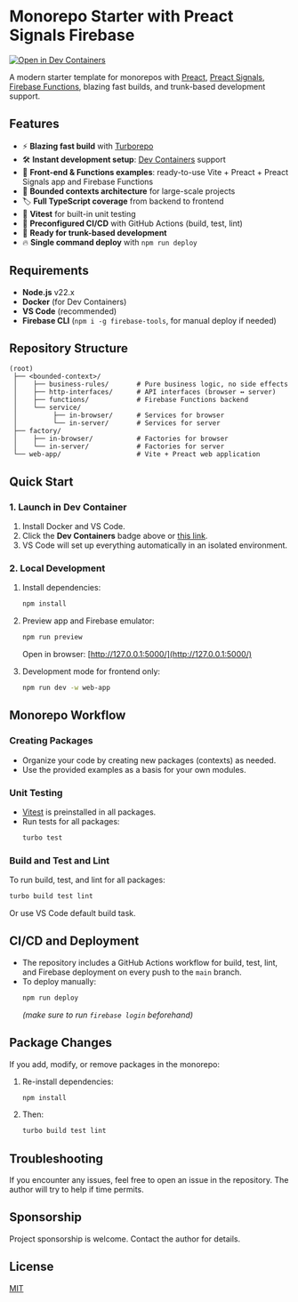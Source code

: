 # Monorepo Starter with Preact Signals Firebase

[![Open in Dev Containers](https://img.shields.io/static/v1?label=Dev%20Containers&message=Open&color=blue)](https://vscode.dev/redirect?url=vscode://ms-vscode-remote.remote-containers/cloneInVolume?url=https://github.com/arthurgubaidullin/monorepo-starter-with-preact-signals-firebase)

A modern starter template for monorepos with [Preact](https://preactjs.com), [Preact Signals](https://preactjs.com/guide/v10/signals/), [Firebase Functions](https://firebase.google.com/docs/functions), blazing fast builds, and trunk-based development support.

## Features

- ⚡ **Blazing fast build** with [Turborepo](https://turbo.build/)
- 🛠 **Instant development setup**: [Dev Containers](https://code.visualstudio.com/docs/devcontainers/containers) support
- 🚀 **Front-end & Functions examples**: ready-to-use Vite + Preact + Preact Signals app and Firebase Functions
- 🌳 **Bounded contexts architecture** for large-scale projects
- 🏷 **Full TypeScript coverage** from backend to frontend
- 🔬 **Vitest** for built-in unit testing
- 🔄 **Preconfigured CI/CD** with GitHub Actions (build, test, lint)
- 🌿 **Ready for trunk-based development**
- 🔥 **Single command deploy** with `npm run deploy`

## Requirements

- **Node.js** v22.x
- **Docker** (for Dev Containers)
- **VS Code** (recommended)
- **Firebase CLI** (`npm i -g firebase-tools`, for manual deploy if needed)

## Repository Structure

```
(root)
 ├── <bounded-context>/
 │    ├── business-rules/       # Pure business logic, no side effects
 │    ├── http-interfaces/      # API interfaces (browser ↔️ server)
 │    ├── functions/            # Firebase Functions backend
 │    └── service/
 │         ├── in-browser/      # Services for browser
 │         └── in-server/       # Services for server
 ├── factory/
 │    ├── in-browser/           # Factories for browser
 │    └── in-server/            # Factories for server
 └── web-app/                   # Vite + Preact web application
```

## Quick Start

### 1. Launch in Dev Container

1. Install Docker and VS Code.
2. Click the **Dev Containers** badge above or [this link](https://vscode.dev/redirect?url=vscode://ms-vscode-remote.remote-containers/cloneInVolume?url=https://github.com/arthurgubaidullin/monorepo-starter-with-preact-signals-firebase).
3. VS Code will set up everything automatically in an isolated environment.

### 2. Local Development

1. Install dependencies:
   ```sh
   npm install
   ```
2. Preview app and Firebase emulator:

   ```sh
   npm run preview
   ```

   Open in browser: [http://127.0.0.1:5000/](http://127.0.0.1:5000/)

3. Development mode for frontend only:

   ```sh
   npm run dev -w web-app
   ```

## Monorepo Workflow

### Creating Packages

- Organize your code by creating new packages (contexts) as needed.
- Use the provided examples as a basis for your own modules.

### Unit Testing

- [Vitest](https://vitest.dev/) is preinstalled in all packages.
- Run tests for all packages:
  ```sh
  turbo test
  ```

### Build and Test and Lint

To run build, test, and lint for all packages:

```sh
turbo build test lint
```

Or use VS Code default build task.

## CI/CD and Deployment

- The repository includes a GitHub Actions workflow for build, test, lint, and Firebase deployment on every push to the `main` branch.
- To deploy manually:
  ```sh
  npm run deploy
  ```
  _(make sure to run `firebase login` beforehand)_

## Package Changes

If you add, modify, or remove packages in the monorepo:

1. Re-install dependencies:
   ```sh
   npm install
   ```
2. Then:
   ```sh
   turbo build test lint
   ```

## Troubleshooting

If you encounter any issues, feel free to open an issue in the repository. The author will try to help if time permits.

## Sponsorship

Project sponsorship is welcome. Contact the author for details.

## License

[MIT](LICENSE)
